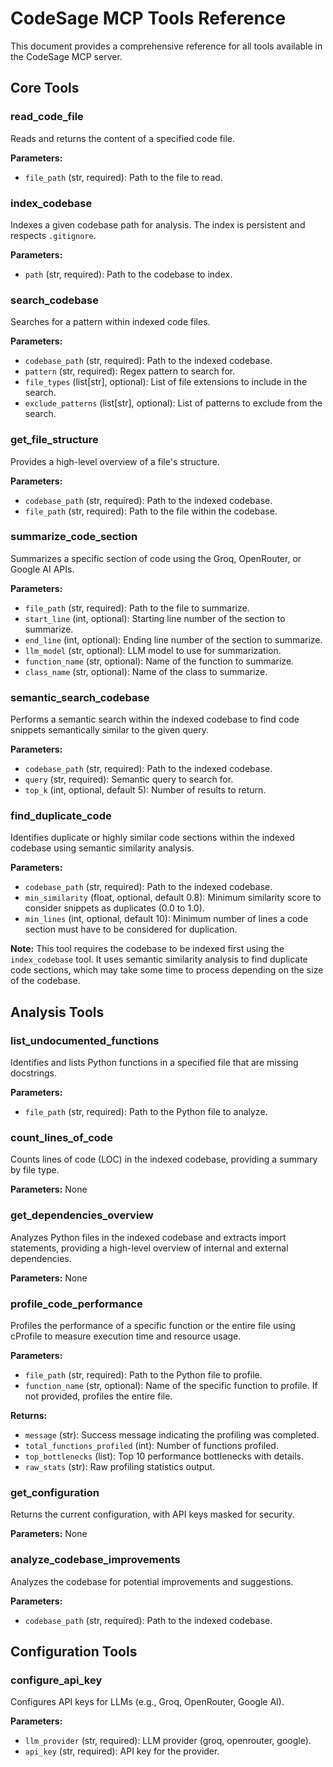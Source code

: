 # CodeSage MCP Tools Reference

This document provides a comprehensive reference for all tools available in the CodeSage MCP server.

## Core Tools

### read_code_file
Reads and returns the content of a specified code file.

**Parameters:**
- `file_path` (str, required): Path to the file to read.

### index_codebase
Indexes a given codebase path for analysis. The index is persistent and respects `.gitignore`.

**Parameters:**
- `path` (str, required): Path to the codebase to index.

### search_codebase
Searches for a pattern within indexed code files.

**Parameters:**
- `codebase_path` (str, required): Path to the indexed codebase.
- `pattern` (str, required): Regex pattern to search for.
- `file_types` (list[str], optional): List of file extensions to include in the search.
- `exclude_patterns` (list[str], optional): List of patterns to exclude from the search.

### get_file_structure
Provides a high-level overview of a file's structure.

**Parameters:**
- `codebase_path` (str, required): Path to the indexed codebase.
- `file_path` (str, required): Path to the file within the codebase.

### summarize_code_section
Summarizes a specific section of code using the Groq, OpenRouter, or Google AI APIs.

**Parameters:**
- `file_path` (str, required): Path to the file to summarize.
- `start_line` (int, optional): Starting line number of the section to summarize.
- `end_line` (int, optional): Ending line number of the section to summarize.
- `llm_model` (str, optional): LLM model to use for summarization.
- `function_name` (str, optional): Name of the function to summarize.
- `class_name` (str, optional): Name of the class to summarize.

### semantic_search_codebase
Performs a semantic search within the indexed codebase to find code snippets semantically similar to the given query.

**Parameters:**
- `codebase_path` (str, required): Path to the indexed codebase.
- `query` (str, required): Semantic query to search for.
- `top_k` (int, optional, default 5): Number of results to return.

### find_duplicate_code
Identifies duplicate or highly similar code sections within the indexed codebase using semantic similarity analysis.

**Parameters:**
- `codebase_path` (str, required): Path to the indexed codebase.
- `min_similarity` (float, optional, default 0.8): Minimum similarity score to consider snippets as duplicates (0.0 to 1.0).
- `min_lines` (int, optional, default 10): Minimum number of lines a code section must have to be considered for duplication.

**Note:** This tool requires the codebase to be indexed first using the `index_codebase` tool. It uses semantic similarity analysis to find duplicate code sections, which may take some time to process depending on the size of the codebase.

## Analysis Tools

### list_undocumented_functions
Identifies and lists Python functions in a specified file that are missing docstrings.

**Parameters:**
- `file_path` (str, required): Path to the Python file to analyze.

### count_lines_of_code
Counts lines of code (LOC) in the indexed codebase, providing a summary by file type.

**Parameters:**
None

### get_dependencies_overview
Analyzes Python files in the indexed codebase and extracts import statements, providing a high-level overview of internal and external dependencies.

**Parameters:**
None

### profile_code_performance
Profiles the performance of a specific function or the entire file using cProfile to measure execution time and resource usage.

**Parameters:**
- `file_path` (str, required): Path to the Python file to profile.
- `function_name` (str, optional): Name of the specific function to profile. If not provided, profiles the entire file.

**Returns:**
- `message` (str): Success message indicating the profiling was completed.
- `total_functions_profiled` (int): Number of functions profiled.
- `top_bottlenecks` (list): Top 10 performance bottlenecks with details.
- `raw_stats` (str): Raw profiling statistics output.

### get_configuration
Returns the current configuration, with API keys masked for security.

**Parameters:**
None

### analyze_codebase_improvements
Analyzes the codebase for potential improvements and suggestions.

**Parameters:**
- `codebase_path` (str, required): Path to the indexed codebase.

## Configuration Tools

### configure_api_key
Configures API keys for LLMs (e.g., Groq, OpenRouter, Google AI).

**Parameters:**
- `llm_provider` (str, required): LLM provider (groq, openrouter, google).
- `api_key` (str, required): API key for the provider.